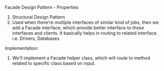 Facade Design Pattern - Properties
1. Structural Design Pattern
2. Used when there're multiple interfaces of similar kind of jobs, then we add a Facade interface, which provide better interface to these interfaces and clients. It basically helps in routing to related interface. i.e. Drivers, Databases


Implementation:
1. We'll implement a Facade helper class, which will route to method related to specific class based on input.